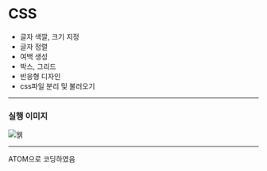 # CSS

- 글자 색깔, 크기 지정   
- 글자 정렬   
- 여백 생성   
- 박스, 그리드   
- 반응형 디자인   
- css파일 분리 및 불러오기

----------------------
### 실행 이미지

![웱](https://raw.githubusercontent.com/junhyuk0801/WebStudy/master/CSS/runcapture.JPG) 

----------------------

ATOM으로 코딩하였음
